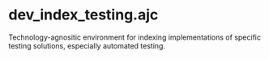 # dev_index_testing.ajc

Technology-agnositic environment for indexing implementations of specific testing solutions, especially automated testing.
